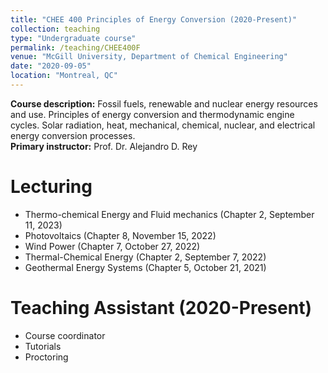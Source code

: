 ```yaml
---
title: "CHEE 400 Principles of Energy Conversion (2020-Present)"
collection: teaching
type: "Undergraduate course"
permalink: /teaching/CHEE400F
venue: "McGill University, Department of Chemical Engineering"
date: "2020-09-05"
location: "Montreal, QC"
---
```


<b>Course description:</b> Fossil fuels, renewable and nuclear energy resources and use. Principles of energy conversion and thermodynamic engine cycles. Solar radiation, heat, mechanical, chemical, nuclear, and electrical energy conversion processes. \
<b>Primary instructor:</b> Prof. Dr. Alejandro D. Rey

# Lecturing
* Thermo-chemical Energy and Fluid mechanics (Chapter 2, September 11, 2023)
* Photovoltaics (Chapter 8, November 15, 2022)
* Wind Power (Chapter 7, October 27, 2022)
* Thermal-Chemical Energy (Chapter 2, September 7, 2022)
* Geothermal Energy Systems (Chapter 5, October 21, 2021)

# Teaching Assistant (2020-Present)
* Course coordinator
* Tutorials
* Proctoring